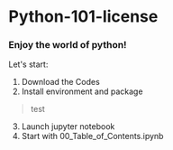 # Python-101-license
### Enjoy the world of python!

Let's start: 
1. Download the Codes
2. Install environment and package
> test
3. Launch jupyter notebook
4. Start with 00_Table_of_Contents.ipynb
